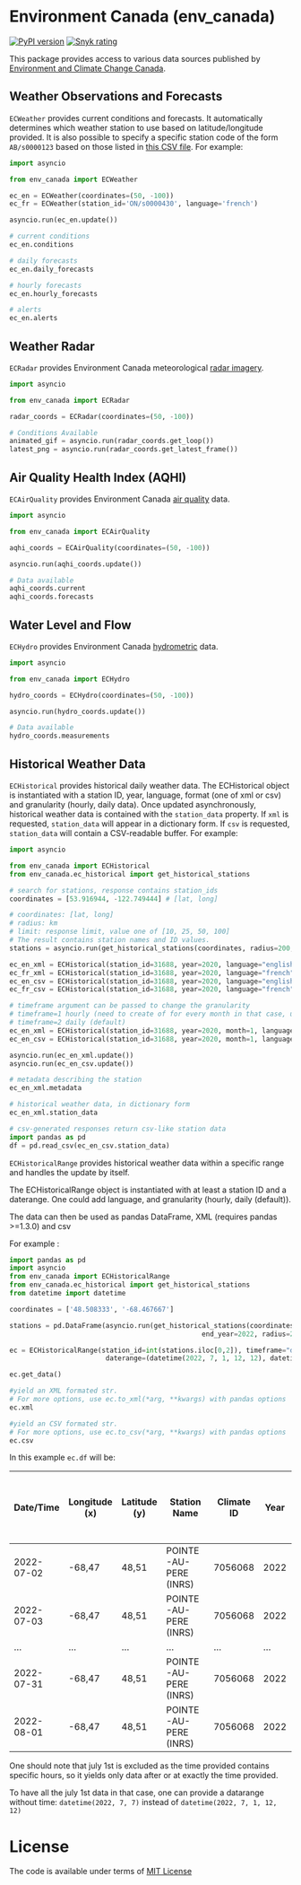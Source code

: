 # Environment Canada (env_canada)

[![PyPI version](https://badge.fury.io/py/env-canada.svg)](https://badge.fury.io/py/env-canada)
[![Snyk rating](https://snyk-widget.herokuapp.com/badge/pip/env-canada/badge.svg)](https://snyk.io/vuln/pip:env-canada@0.6.2?utm_source=badge)

This package provides access to various data sources published by [Environment and Climate Change Canada](https://www.canada.ca/en/environment-climate-change.html).

## Weather Observations and Forecasts

`ECWeather` provides current conditions and forecasts. It automatically determines which weather station to use based on latitude/longitude provided. It is also possible to specify a specific station code of the form `AB/s0000123` based on those listed in [this CSV file](https://dd.weather.gc.ca/citypage_weather/docs/site_list_towns_en.csv). For example:

```python
import asyncio

from env_canada import ECWeather

ec_en = ECWeather(coordinates=(50, -100))
ec_fr = ECWeather(station_id='ON/s0000430', language='french')

asyncio.run(ec_en.update())

# current conditions
ec_en.conditions

# daily forecasts
ec_en.daily_forecasts

# hourly forecasts
ec_en.hourly_forecasts

# alerts
ec_en.alerts
```

## Weather Radar

`ECRadar` provides Environment Canada meteorological [radar imagery](https://weather.gc.ca/radar/index_e.html).

```python
import asyncio

from env_canada import ECRadar

radar_coords = ECRadar(coordinates=(50, -100))

# Conditions Available
animated_gif = asyncio.run(radar_coords.get_loop())
latest_png = asyncio.run(radar_coords.get_latest_frame())
```

## Air Quality Health Index (AQHI)

`ECAirQuality` provides Environment Canada [air quality](https://weather.gc.ca/airquality/pages/index_e.html) data.

```python
import asyncio

from env_canada import ECAirQuality

aqhi_coords = ECAirQuality(coordinates=(50, -100))

asyncio.run(aqhi_coords.update())

# Data available
aqhi_coords.current
aqhi_coords.forecasts
```

## Water Level and Flow

`ECHydro` provides Environment Canada [hydrometric](https://wateroffice.ec.gc.ca/mainmenu/real_time_data_index_e.html) data.

```python
import asyncio

from env_canada import ECHydro

hydro_coords = ECHydro(coordinates=(50, -100))

asyncio.run(hydro_coords.update())

# Data available
hydro_coords.measurements
```

## Historical Weather Data

`ECHistorical` provides historical daily weather data.
The ECHistorical object is instantiated with a station ID, year, language, format (one of xml or csv) and granularity (hourly, daily data).
Once updated asynchronously, historical weather data is contained with the `station_data` property. If `xml` is requested, `station_data` will appear in a dictionary form. If `csv` is requested, `station_data` will contain a CSV-readable buffer. For example:

```python
import asyncio

from env_canada import ECHistorical
from env_canada.ec_historical import get_historical_stations

# search for stations, response contains station_ids
coordinates = [53.916944, -122.749444] # [lat, long]

# coordinates: [lat, long]
# radius: km
# limit: response limit, value one of [10, 25, 50, 100]
# The result contains station names and ID values.
stations = asyncio.run(get_historical_stations(coordinates, radius=200, limit=100))

ec_en_xml = ECHistorical(station_id=31688, year=2020, language="english", format="xml")
ec_fr_xml = ECHistorical(station_id=31688, year=2020, language="french", format="xml")
ec_en_csv = ECHistorical(station_id=31688, year=2020, language="english", format="csv")
ec_fr_csv = ECHistorical(station_id=31688, year=2020, language="french", format="csv")

# timeframe argument can be passed to change the granularity
# timeframe=1 hourly (need to create of for every month in that case, use ECHistoricalRange to handle it automatically)
# timeframe=2 daily (default)
ec_en_xml = ECHistorical(station_id=31688, year=2020, month=1, language="english", format="xml", timeframe=1)
ec_en_csv = ECHistorical(station_id=31688, year=2020, month=1, language="english", format="csv", timeframe=1)

asyncio.run(ec_en_xml.update())
asyncio.run(ec_en_csv.update())

# metadata describing the station
ec_en_xml.metadata

# historical weather data, in dictionary form
ec_en_xml.station_data

# csv-generated responses return csv-like station data
import pandas as pd
df = pd.read_csv(ec_en_csv.station_data)

```

`ECHistoricalRange` provides historical weather data within a specific range and handles the update by itself.

The ECHistoricalRange object is instantiated with at least a station ID and a daterange.
One could add language, and granularity (hourly, daily (default)).

The data can then be used as pandas DataFrame, XML (requires pandas >=1.3.0) and csv

For example :

```python
import pandas as pd
import asyncio
from env_canada import ECHistoricalRange
from env_canada.ec_historical import get_historical_stations
from datetime import datetime

coordinates = ['48.508333', '-68.467667']

stations = pd.DataFrame(asyncio.run(get_historical_stations(coordinates, start_year=2022,
                                                end_year=2022, radius=200, limit=100))).T

ec = ECHistoricalRange(station_id=int(stations.iloc[0,2]), timeframe="daily",
                        daterange=(datetime(2022, 7, 1, 12, 12), datetime(2022, 8, 1, 12, 12)))

ec.get_data()

#yield an XML formated str.
# For more options, use ec.to_xml(*arg, **kwargs) with pandas options
ec.xml

#yield an CSV formated str.
# For more options, use ec.to_csv(*arg, **kwargs) with pandas options
ec.csv
```

In this example `ec.df` will be:

| Date/Time  | Longitude (x) | Latitude (y) | Station Name          | Climate ID | Year | Month | Day | Data Quality | Max Temp (Â°C) | Max Temp Flag | Min Temp (Â°C) | Min Temp Flag | Mean Temp (Â°C) | Mean Temp Flag | Heat Deg Days (Â°C) | Heat Deg Days Flag | Cool Deg Days (Â°C) | Cool Deg Days Flag | Total Rain (mm) | Total Rain Flag | Total Snow (cm) | Total Snow Flag | Total Precip (mm) | Total Precip Flag | Snow on Grnd (cm) | Snow on Grnd Flag | Dir of Max Gust (10s deg) | Dir of Max Gust Flag | Spd of Max Gust (km/h) | Spd of Max Gust Flag |     |
| ---------- | ------------- | ------------ | --------------------- | ---------- | ---- | ----- | --- | ------------ | -------------- | ------------- | -------------- | ------------- | --------------- | -------------- | ------------------- | ------------------ | ------------------- | ------------------ | --------------- | --------------- | --------------- | --------------- | ----------------- | ----------------- | ----------------- | ----------------- | ------------------------- | -------------------- | ---------------------- | -------------------- | --- |
| 2022-07-02 | -68,47        | 48,51        | POINTE-AU-PERE (INRS) | 7056068    | 2022 | 7     | 2   |              | 22,8           |               | 12,5           |               | 17,7            |                | 0,3                 |                    | 0                   |                    |                 |                 |                 |                 | 0                 |                   |                   |                   | 26                        |                      | 37                     |                      |     |
| 2022-07-03 | -68,47        | 48,51        | POINTE-AU-PERE (INRS) | 7056068    | 2022 | 7     | 3   |              | 21,7           |               | 10,1           |               | 15,9            |                | 2,1                 |                    | 0                   |                    |                 |                 |                 |                 | 0,4               |                   |                   |                   | 28                        |                      | 50                     |                      |     |
| …          | …             | …            | …                     | …          | …    | …     | …   | …            | …              | …             | …              | …             | …               | …              | …                   | …                  | …                   | …                  | …               | …               | …               | …               | …                 | …                 | …                 | …                 | …                         | …                    | …                      | …                    | …   |
| 2022-07-31 | -68,47        | 48,51        | POINTE-AU-PERE (INRS) | 7056068    | 2022 | 7     | 31  |              | 23,5           |               | 14,1           |               | 18,8            |                | 0                   |                    | 0,8                 |                    |                 |                 |                 |                 | 0                 |                   |                   |                   | 23                        |                      | 31                     |                      |     |
| 2022-08-01 | -68,47        | 48,51        | POINTE-AU-PERE (INRS) | 7056068    | 2022 | 8     | 1   |              | 23             |               | 15             |               | 19              |                | 0                   |                    | 1                   |                    |                 |                 |                 |                 | 0                 |                   |                   |                   | 21                        |                      | 35                     |                      |     |

One should note that july 1st is excluded as the time provided contains specific hours, so it yields only data after or at exactly
the time provided.

To have all the july 1st data in that case, one can provide a datarange without time: `datetime(2022, 7, 7)` instead
of `datetime(2022, 7, 1, 12, 12)`

# License

The code is available under terms of [MIT License](https://github.com/michaeldavie/env_canada/tree/master/LICENSE.md)
